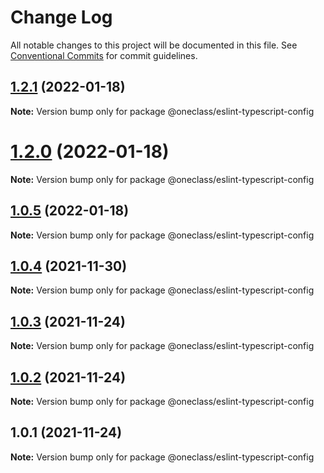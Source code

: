 # Change Log

All notable changes to this project will be documented in this file.
See [Conventional Commits](https://conventionalcommits.org) for commit guidelines.

## [1.2.1](https://dev.azure.com/oneclass-rd/Tools/_git/eslint-prettier-config/compare/v1.2.0...v1.2.1) (2022-01-18)

**Note:** Version bump only for package @oneclass/eslint-typescript-config





# [1.2.0](https://github.com/leosuoxxo/eslint-prettier-config/compare/v1.1.0...v1.2.0) (2022-01-18)

**Note:** Version bump only for package @oneclass/eslint-typescript-config





## [1.0.5](https://github.com/leosuoxxo/eslint-prettier-config/compare/v1.0.4...v1.0.5) (2022-01-18)

**Note:** Version bump only for package @oneclass/eslint-typescript-config





## [1.0.4](https://github.com/leosuoxxo/eslint-prettier-config/compare/v1.0.3...v1.0.4) (2021-11-30)

**Note:** Version bump only for package @oneclass/eslint-typescript-config





## [1.0.3](https://github.com/leosuoxxo/eslint-prettier-config/compare/v1.0.2...v1.0.3) (2021-11-24)

**Note:** Version bump only for package @oneclass/eslint-typescript-config





## [1.0.2](https://github.com/leosuoxxo/eslint-prettier-config/compare/v1.0.1...v1.0.2) (2021-11-24)

**Note:** Version bump only for package @oneclass/eslint-typescript-config





## 1.0.1 (2021-11-24)

**Note:** Version bump only for package @oneclass/eslint-typescript-config
